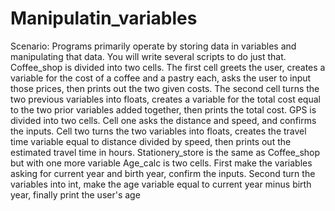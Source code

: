 # Manipulatin_variables
Scenario: Programs primarily operate by storing data in variables and manipulating that data.  You will write several scripts to do just that.
Coffee_shop is divided into two cells. The first cell greets the user, creates a variable for the cost of a coffee and a pastry each, asks the user to input those prices, then prints out the two given costs. The second cell turns the two previous variables into floats, creates a variable for the total cost equal to the two prior variables added together, then prints the total cost.
GPS is divided into two cells. Cell one asks the distance and speed, and confirms the inputs. Cell two turns the two variables into floats, creates the travel time variable equal to distance divided by speed, then prints out the estimated travel time in hours.
Stationery_store is the same as Coffee_shop but with one more variable
Age_calc is two cells. First make the variables asking for current year and birth year, confirm the inputs. Second turn the variables into int, make the age variable equal to current year minus birth year, finally print the user's age
